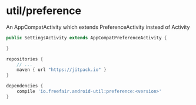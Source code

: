 # util/preference

An AppCompatActivity which extends PreferenceActivity instead of Activity

```java
public SettingsActivity extends AppCompatPreferenceActivity {

}
```

```gradle
repositories {
    // ...
    maven { url "https://jitpack.io" }
}

dependencies {
    compile 'io.freefair.android-util:preference:<version>'
}
```

